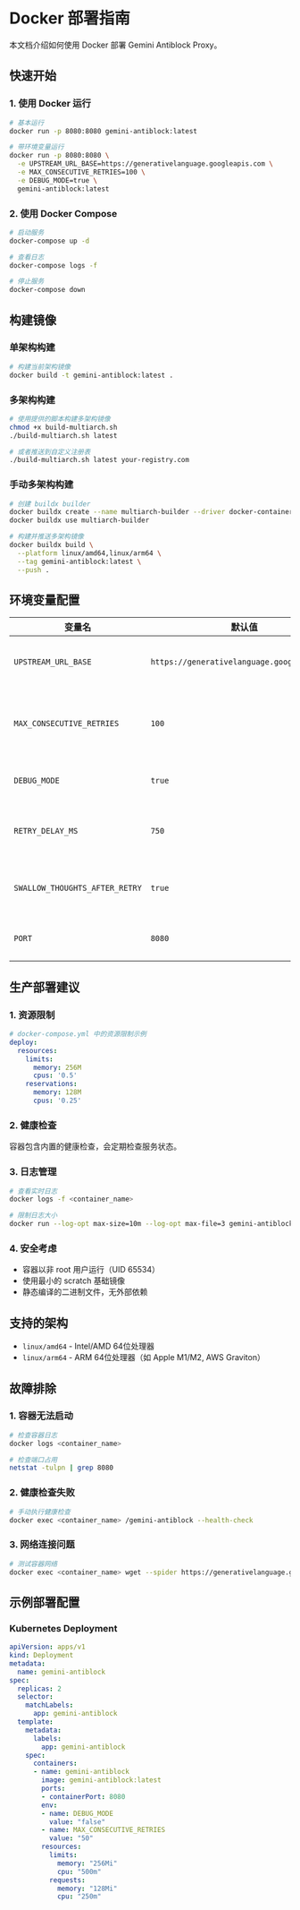 # Docker 部署指南

本文档介绍如何使用 Docker 部署 Gemini Antiblock Proxy。

## 快速开始

### 1. 使用 Docker 运行

```bash
# 基本运行
docker run -p 8080:8080 gemini-antiblock:latest

# 带环境变量运行
docker run -p 8080:8080 \
  -e UPSTREAM_URL_BASE=https://generativelanguage.googleapis.com \
  -e MAX_CONSECUTIVE_RETRIES=100 \
  -e DEBUG_MODE=true \
  gemini-antiblock:latest
```

### 2. 使用 Docker Compose

```bash
# 启动服务
docker-compose up -d

# 查看日志
docker-compose logs -f

# 停止服务
docker-compose down
```

## 构建镜像

### 单架构构建

```bash
# 构建当前架构镜像
docker build -t gemini-antiblock:latest .
```

### 多架构构建

```bash
# 使用提供的脚本构建多架构镜像
chmod +x build-multiarch.sh
./build-multiarch.sh latest

# 或者推送到自定义注册表
./build-multiarch.sh latest your-registry.com
```

### 手动多架构构建

```bash
# 创建 buildx builder
docker buildx create --name multiarch-builder --driver docker-container --bootstrap
docker buildx use multiarch-builder

# 构建并推送多架构镜像
docker buildx build \
  --platform linux/amd64,linux/arm64 \
  --tag gemini-antiblock:latest \
  --push .
```

## 环境变量配置

| 变量名                         | 默认值                                      | 描述                       |
| ------------------------------ | ------------------------------------------- | -------------------------- |
| `UPSTREAM_URL_BASE`            | `https://generativelanguage.googleapis.com` | Gemini API 的基础 URL      |
| `MAX_CONSECUTIVE_RETRIES`      | `100`                                       | 流中断时的最大连续重试次数 |
| `DEBUG_MODE`                   | `true`                                      | 是否启用调试日志           |
| `RETRY_DELAY_MS`               | `750`                                       | 重试间隔时间（毫秒）       |
| `SWALLOW_THOUGHTS_AFTER_RETRY` | `true`                                      | 重试后是否过滤思考内容     |
| `PORT`                         | `8080`                                      | 服务器监听端口             |

## 生产部署建议

### 1. 资源限制

```yaml
# docker-compose.yml 中的资源限制示例
deploy:
  resources:
    limits:
      memory: 256M
      cpus: '0.5'
    reservations:
      memory: 128M
      cpus: '0.25'
```

### 2. 健康检查

容器包含内置的健康检查，会定期检查服务状态。

### 3. 日志管理

```bash
# 查看实时日志
docker logs -f <container_name>

# 限制日志大小
docker run --log-opt max-size=10m --log-opt max-file=3 gemini-antiblock:latest
```

### 4. 安全考虑

- 容器以非 root 用户运行（UID 65534）
- 使用最小的 scratch 基础镜像
- 静态编译的二进制文件，无外部依赖

## 支持的架构

- `linux/amd64` - Intel/AMD 64位处理器
- `linux/arm64` - ARM 64位处理器（如 Apple M1/M2, AWS Graviton）

## 故障排除

### 1. 容器无法启动

```bash
# 检查容器日志
docker logs <container_name>

# 检查端口占用
netstat -tulpn | grep 8080
```

### 2. 健康检查失败

```bash
# 手动执行健康检查
docker exec <container_name> /gemini-antiblock --health-check
```

### 3. 网络连接问题

```bash
# 测试容器网络
docker exec <container_name> wget --spider https://generativelanguage.googleapis.com
```

## 示例部署配置

### Kubernetes Deployment

```yaml
apiVersion: apps/v1
kind: Deployment
metadata:
  name: gemini-antiblock
spec:
  replicas: 2
  selector:
    matchLabels:
      app: gemini-antiblock
  template:
    metadata:
      labels:
        app: gemini-antiblock
    spec:
      containers:
      - name: gemini-antiblock
        image: gemini-antiblock:latest
        ports:
        - containerPort: 8080
        env:
        - name: DEBUG_MODE
          value: "false"
        - name: MAX_CONSECUTIVE_RETRIES
          value: "50"
        resources:
          limits:
            memory: "256Mi"
            cpu: "500m"
          requests:
            memory: "128Mi"
            cpu: "250m"
```
